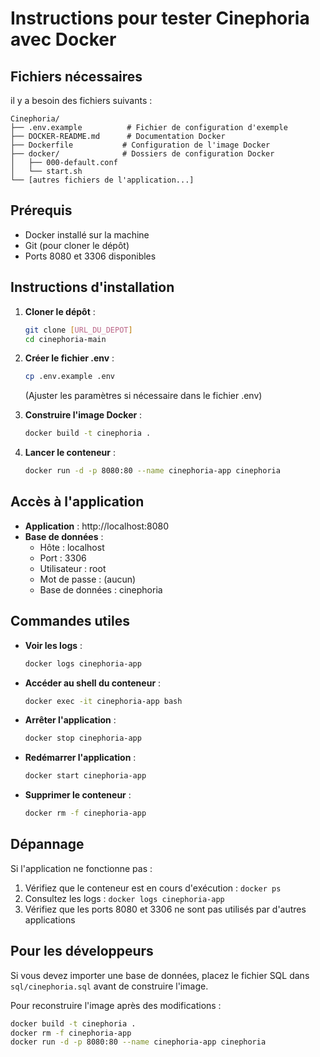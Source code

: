 # Instructions pour tester Cinephoria avec Docker

## Fichiers nécessaires

il y a besoin des fichiers suivants :

```
Cinephoria/
├── .env.example          # Fichier de configuration d'exemple
├── DOCKER-README.md      # Documentation Docker
├── Dockerfile           # Configuration de l'image Docker
├── docker/              # Dossiers de configuration Docker
│   ├── 000-default.conf
│   └── start.sh
└── [autres fichiers de l'application...]
```

## Prérequis

- Docker installé sur la machine
- Git (pour cloner le dépôt)
- Ports 8080 et 3306 disponibles

## Instructions d'installation

1. **Cloner le dépôt** :
   ```bash
   git clone [URL_DU_DEPOT]
   cd cinephoria-main
   ```

2. **Créer le fichier .env** :
   ```bash
   cp .env.example .env
   ```
   (Ajuster les paramètres si nécessaire dans le fichier .env)

3. **Construire l'image Docker** :
   ```bash
   docker build -t cinephoria .
   ```

4. **Lancer le conteneur** :
   ```bash
   docker run -d -p 8080:80 --name cinephoria-app cinephoria
   ```

## Accès à l'application

- **Application** : http://localhost:8080
- **Base de données** :
  - Hôte : localhost
  - Port : 3306
  - Utilisateur : root
  - Mot de passe : (aucun)
  - Base de données : cinephoria

## Commandes utiles

- **Voir les logs** :
  ```bash
  docker logs cinephoria-app
  ```

- **Accéder au shell du conteneur** :
  ```bash
  docker exec -it cinephoria-app bash
  ```

- **Arrêter l'application** :
  ```bash
  docker stop cinephoria-app
  ```

- **Redémarrer l'application** :
  ```bash
  docker start cinephoria-app
  ```

- **Supprimer le conteneur** :
  ```bash
  docker rm -f cinephoria-app
  ```

## Dépannage

Si l'application ne fonctionne pas :
1. Vérifiez que le conteneur est en cours d'exécution : `docker ps`
2. Consultez les logs : `docker logs cinephoria-app`
3. Vérifiez que les ports 8080 et 3306 ne sont pas utilisés par d'autres applications

## Pour les développeurs

Si vous devez importer une base de données, placez le fichier SQL dans `sql/cinephoria.sql` avant de construire l'image.

Pour reconstruire l'image après des modifications :
```bash
docker build -t cinephoria .
docker rm -f cinephoria-app
docker run -d -p 8080:80 --name cinephoria-app cinephoria
```
